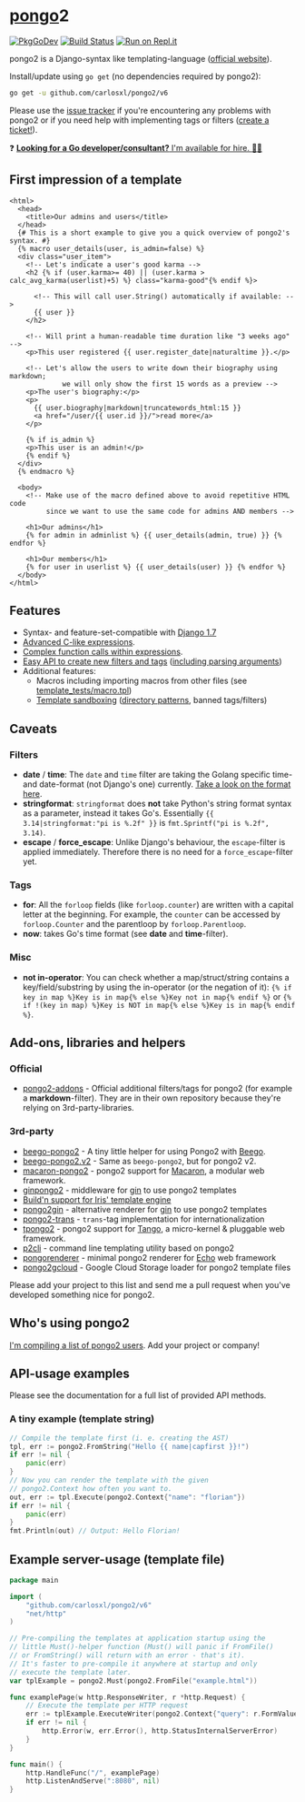 # [pongo](https://en.wikipedia.org/wiki/Pongo_%28genus%29)2

[![PkgGoDev](https://pkg.go.dev/badge/github.com/flosch/pongo2)](https://pkg.go.dev/github.com/flosch/pongo2)
[![Build Status](https://schlachterinf.semaphoreci.com/badges/pongo2/branches/master.svg?style=shields&key=4ecde757-d6dd-4db2-8998-c84f55253d8f)](https://schlachterinf.semaphoreci.com/projects/pongo2)
[![Run on Repl.it](https://repl.it/badge/github/flosch/pongo2)](https://repl.it/github/flosch/pongo2)

pongo2 is a Django-syntax like templating-language ([official website](https://www.schlachter.tech/solutions/pongo2-template-engine/)).

Install/update using `go get` (no dependencies required by pongo2):

```sh
go get -u github.com/carlosxl/pongo2/v6
```

Please use the [issue tracker](https://github.com/flosch/pongo2/issues) if you're encountering any problems with pongo2 or if you need help with implementing tags or filters ([create a ticket!](https://github.com/flosch/pongo2/issues/new)).

:question: [**Looking for a Go developer/consultant?** I'm available for hire. :man_technologist:](mailto:florian@schlachter.tech )

## First impression of a template

```django
<html>
  <head>
    <title>Our admins and users</title>
  </head>
  {# This is a short example to give you a quick overview of pongo2's syntax. #}
  {% macro user_details(user, is_admin=false) %}
  <div class="user_item">
    <!-- Let's indicate a user's good karma -->
    <h2 {% if (user.karma>= 40) || (user.karma > calc_avg_karma(userlist)+5) %} class="karma-good"{% endif %}>

      <!-- This will call user.String() automatically if available: -->
      {{ user }}
    </h2>

    <!-- Will print a human-readable time duration like "3 weeks ago" -->
    <p>This user registered {{ user.register_date|naturaltime }}.</p>

    <!-- Let's allow the users to write down their biography using markdown;
             we will only show the first 15 words as a preview -->
    <p>The user's biography:</p>
    <p>
      {{ user.biography|markdown|truncatewords_html:15 }}
      <a href="/user/{{ user.id }}/">read more</a>
    </p>

    {% if is_admin %}
    <p>This user is an admin!</p>
    {% endif %}
  </div>
  {% endmacro %}

  <body>
    <!-- Make use of the macro defined above to avoid repetitive HTML code
         since we want to use the same code for admins AND members -->

    <h1>Our admins</h1>
    {% for admin in adminlist %} {{ user_details(admin, true) }} {% endfor %}

    <h1>Our members</h1>
    {% for user in userlist %} {{ user_details(user) }} {% endfor %}
  </body>
</html>
```

## Features

- Syntax- and feature-set-compatible with [Django 1.7](https://django.readthedocs.io/en/1.7.x/topics/templates.html)
- [Advanced C-like expressions](https://github.com/flosch/pongo2/blob/master/template_tests/expressions.tpl).
- [Complex function calls within expressions](https://github.com/flosch/pongo2/blob/master/template_tests/function_calls_wrapper.tpl).
- [Easy API to create new filters and tags](http://godoc.org/github.com/flosch/pongo2#RegisterFilter) ([including parsing arguments](http://godoc.org/github.com/flosch/pongo2#Parser))
- Additional features:
  - Macros including importing macros from other files (see [template_tests/macro.tpl](https://github.com/flosch/pongo2/blob/master/template_tests/macro.tpl))
  - [Template sandboxing](https://godoc.org/github.com/flosch/pongo2#TemplateSet) ([directory patterns](http://golang.org/pkg/path/filepath/#Match), banned tags/filters)

## Caveats

### Filters

- **date** / **time**: The `date` and `time` filter are taking the Golang specific time- and date-format (not Django's one) currently. [Take a look on the format here](http://golang.org/pkg/time/#Time.Format).
- **stringformat**: `stringformat` does **not** take Python's string format syntax as a parameter, instead it takes Go's. Essentially `{{ 3.14|stringformat:"pi is %.2f" }}` is `fmt.Sprintf("pi is %.2f", 3.14)`.
- **escape** / **force_escape**: Unlike Django's behaviour, the `escape`-filter is applied immediately. Therefore there is no need for a `force_escape`-filter yet.

### Tags

- **for**: All the `forloop` fields (like `forloop.counter`) are written with a capital letter at the beginning. For example, the `counter` can be accessed by `forloop.Counter` and the parentloop by `forloop.Parentloop`.
- **now**: takes Go's time format (see **date** and **time**-filter).

### Misc

- **not in-operator**: You can check whether a map/struct/string contains a key/field/substring by using the in-operator (or the negation of it):
  `{% if key in map %}Key is in map{% else %}Key not in map{% endif %}` or `{% if !(key in map) %}Key is NOT in map{% else %}Key is in map{% endif %}`.

## Add-ons, libraries and helpers

### Official

- [pongo2-addons](https://github.com/flosch/pongo2-addons) - Official additional filters/tags for pongo2 (for example a **markdown**-filter). They are in their own repository because they're relying on 3rd-party-libraries.

### 3rd-party

- [beego-pongo2](https://github.com/oal/beego-pongo2) - A tiny little helper for using Pongo2 with [Beego](https://github.com/astaxie/beego).
- [beego-pongo2.v2](https://github.com/ipfans/beego-pongo2.v2) - Same as `beego-pongo2`, but for pongo2 v2.
- [macaron-pongo2](https://github.com/macaron-contrib/pongo2) - pongo2 support for [Macaron](https://github.com/Unknwon/macaron), a modular web framework.
- [ginpongo2](https://github.com/ngerakines/ginpongo2) - middleware for [gin](github.com/gin-gonic/gin) to use pongo2 templates
- [Build'n support for Iris' template engine](https://github.com/kataras/iris)
- [pongo2gin](https://gitlab.com/go-box/pongo2gin) - alternative renderer for [gin](github.com/gin-gonic/gin) to use pongo2 templates
- [pongo2-trans](https://github.com/digitalcrab/pongo2trans) - `trans`-tag implementation for internationalization
- [tpongo2](https://github.com/tango-contrib/tpongo2) - pongo2 support for [Tango](https://github.com/lunny/tango), a micro-kernel & pluggable web framework.
- [p2cli](https://github.com/wrouesnel/p2cli) - command line templating utility based on pongo2
- [pongorenderer](https://github.com/siredwin/pongorenderer) - minimal pongo2 renderer for [Echo](https://github.com/labstack/echo) web framework
- [pongo2gcloud](https://github.com/dieselburner/pongo2gcloud) - Google Cloud Storage loader for pongo2 template files

Please add your project to this list and send me a pull request when you've developed something nice for pongo2.

## Who's using pongo2

[I'm compiling a list of pongo2 users](https://github.com/flosch/pongo2/issues/241). Add your project or company!

## API-usage examples

Please see the documentation for a full list of provided API methods.

### A tiny example (template string)

```go
// Compile the template first (i. e. creating the AST)
tpl, err := pongo2.FromString("Hello {{ name|capfirst }}!")
if err != nil {
    panic(err)
}
// Now you can render the template with the given
// pongo2.Context how often you want to.
out, err := tpl.Execute(pongo2.Context{"name": "florian"})
if err != nil {
    panic(err)
}
fmt.Println(out) // Output: Hello Florian!
```

## Example server-usage (template file)

```go
package main

import (
    "github.com/carlosxl/pongo2/v6"
    "net/http"
)

// Pre-compiling the templates at application startup using the
// little Must()-helper function (Must() will panic if FromFile()
// or FromString() will return with an error - that's it).
// It's faster to pre-compile it anywhere at startup and only
// execute the template later.
var tplExample = pongo2.Must(pongo2.FromFile("example.html"))

func examplePage(w http.ResponseWriter, r *http.Request) {
    // Execute the template per HTTP request
    err := tplExample.ExecuteWriter(pongo2.Context{"query": r.FormValue("query")}, w)
    if err != nil {
        http.Error(w, err.Error(), http.StatusInternalServerError)
    }
}

func main() {
    http.HandleFunc("/", examplePage)
    http.ListenAndServe(":8080", nil)
}
```
